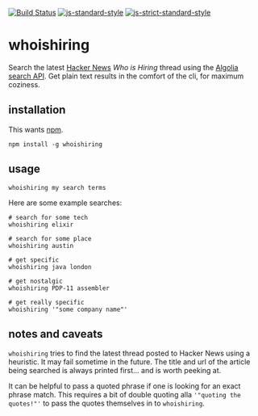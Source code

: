 [![Build Status](https://travis-ci.org/ziel/whoishiring.svg?branch=master)](https://travis-ci.org/ziel/whoishiring)
[![js-standard-style](https://img.shields.io/badge/code%20style-standard-brightgreen.svg)](http://standardjs.com/)
[![js-strict-standard-style](https://img.shields.io/badge/code%20style-strict%20standard-117D6B.svg)](https://github.com/denis-sokolov/strict-standard)

whoishiring
===========

Search the latest [Hacker News](https://news.ycombinator.com/) _Who is Hiring_ thread using the [Algolia search API](https://hn.algolia.com/api). Get plain text results in the comfort of the cli, for maximum coziness.

installation
------------

This wants [npm](https://www.npmjs.com/).

```
npm install -g whoishiring
```

usage
-----
```
whoishiring my search terms
```

Here are some example searches:

```
# search for some tech
whoishiring elixir

# search for some place
whoishiring austin

# get specific
whoishiring java london

# get nostalgic
whoishiring PDP-11 assembler

# get really specific
whoishiring '"some company name"'
```

notes and caveats
-----------------

`whoishiring` tries to find the latest thread posted to Hacker News using a heuristic. It may fail sometime in the future. The title and url of the article being searched is always printed first... and is worth peeking at.

It can be helpful to pass a quoted phrase if one is looking for an exact phrase match. This requires a bit of double quoting alla `'"quoting the quotes!"'` to pass the quotes themselves in to `whoishiring`.


